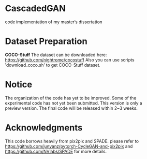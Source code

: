 # CascadedGAN
code implementation of my master‘s dissertation
# Dataset Preparation

**COCO-Stuff** 
The dataset can be downloaded here: https://github.com/nightrome/cocostuff
Also you can use scripts 'download_coco.sh' to get COCO-Stuff dataset.


# Notice
The organization of the code has yet to be improved. Some of the experimental code has not yet been submitted. This version is only a preview version. The final code will be released within 2~3 weeks.

# Acknowledgments
This code borrows heavily from pix2pix and SPADE. please refer to https://github.com/junyanz/pytorch-CycleGAN-and-pix2pix and https://github.com/NVlabs/SPADE for more details.
